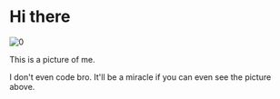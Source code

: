 <!DOCTYPE html>
<html>
<meta name="viewport" content="width=device-width, initial-scale=1">
<link rel="stylesheet" href="https://twitter.com/Kirubel_Behailu/photo">
<body>

<div class="w3-container w3-teal">
  <h1>Hi there</h1>
</div>

![0](https://user-images.githubusercontent.com/8728544/68689962-39dbb500-053f-11ea-919d-c314d6dadec9.jpg)

<div class="w3-container">
  <p>This is a picture of me.</p>
</div>

<div class="w3-container w3-teal">
  <p>I don't even code bro. It'll be a miracle if you can even see the picture above.</p>
</div>

</body>
</html>
